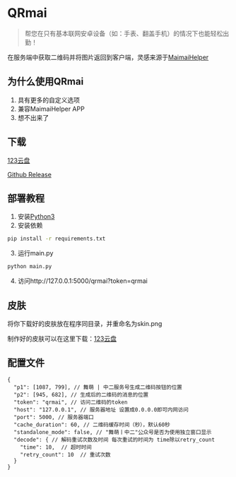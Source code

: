 # QRmai

> 帮您在只有基本联网安卓设备（如：手表、翻盖手机）的情况下也能轻松出勤！

在服务端中获取二维码并将图片返回到客户端，灵感来源于[MaimaiHelper](https://github.com/SomeUtils/MaimaiHelper)

## 为什么使用QRmai

1. 具有更多的自定义选项
2. 兼容MaimaiHelper APP
3. 想不出来了

## 下载

[123云盘](https://www.123865.com/s/4FlLVv-yI48d)

[Github Release](https://github.com/SodaCodeSave/QRmai/releases/latest)

## 部署教程

1. 安装[Python3](https://www.python.org/downloads/)
2. 安装依赖

```bash
pip install -r requirements.txt
```

3. 运行main.py

```bash
python main.py
```

4. 访问http://127.0.0.1:5000/qrmai?token=qrmai

## 皮肤

将你下载好的皮肤放在程序同目录，并重命名为skin.png

制作好的皮肤可以在这里下载：[123云盘](https://www.123865.com/s/4FlLVv-yI48d)

## 配置文件

```
{
  "p1": [1087, 799], // 舞萌 | 中二服务号生成二维码按钮的位置
  "p2": [945, 682], // 生成后的二维码的消息的位置
  "token": "qrmai", // 访问二维码的token
  "host": "127.0.0.1", // 服务器地址 设置成0.0.0.0即可内网访问
  "port": 5000, // 服务器端口
  "cache_duration": 60, // 二维码缓存时间（秒），默认60秒
  "standalone_mode": false, // "舞萌丨中二"公众号是否为使用独立窗口显示
  "decode": { // 解码重试次数及时间 每次重试的时间为 time除以retry_count
    "time": 10,  // 超时时间
    "retry_count": 10  // 重试次数
  }
}
```